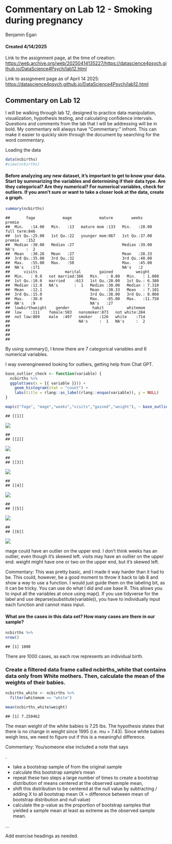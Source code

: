 Commentary on Lab 12 - Smoking during pregnancy
================
Benjamin Egan

#### Created 4/14/2025

Link to the assignment page, at the time of creation:
<https://web.archive.org/web/20250414135227/https://datascience4psych.github.io/DataScience4Psych/lab12.html>

Link to assignment page as of April 14 2025:
<https://datascience4psych.github.io/DataScience4Psych/lab12.html>

## Commentary on Lab 12

I will be walking through lab 12, designed to practice data
manipulation, visualization, hypothesis testing, and calculating
confidence intervals. Questions and comments from the lab that I will be
addressing will be in bold. My commentary will always have “Commentary:”
infront. This can make it easier to quickly skim through the document by
searching for the word commentary.

Loading the data

``` r
data(ncbirths)
#view(ncbirths)
```

#### Before analyzing any new dataset, it’s important to get to know your data. Start by summarizing the variables and determining if their data type. Are they categorical? Are they numerical? For numerical variables, check for outliers. If you aren’t sure or want to take a closer look at the data, create a graph.

``` r
summary(ncbirths)
```

    ##       fage            mage            mature        weeks             premie   
    ##  Min.   :14.00   Min.   :13   mature mom :133   Min.   :20.00   full term:846  
    ##  1st Qu.:25.00   1st Qu.:22   younger mom:867   1st Qu.:37.00   premie   :152  
    ##  Median :30.00   Median :27                     Median :39.00   NA's     :  2  
    ##  Mean   :30.26   Mean   :27                     Mean   :38.33                  
    ##  3rd Qu.:35.00   3rd Qu.:32                     3rd Qu.:40.00                  
    ##  Max.   :55.00   Max.   :50                     Max.   :45.00                  
    ##  NA's   :171                                    NA's   :2                      
    ##      visits            marital        gained          weight      
    ##  Min.   : 0.0   not married:386   Min.   : 0.00   Min.   : 1.000  
    ##  1st Qu.:10.0   married    :613   1st Qu.:20.00   1st Qu.: 6.380  
    ##  Median :12.0   NA's       :  1   Median :30.00   Median : 7.310  
    ##  Mean   :12.1                     Mean   :30.33   Mean   : 7.101  
    ##  3rd Qu.:15.0                     3rd Qu.:38.00   3rd Qu.: 8.060  
    ##  Max.   :30.0                     Max.   :85.00   Max.   :11.750  
    ##  NA's   :9                        NA's   :27                      
    ##  lowbirthweight    gender          habit          whitemom  
    ##  low    :111    female:503   nonsmoker:873   not white:284  
    ##  not low:889    male  :497   smoker   :126   white    :714  
    ##                              NA's     :  1   NA's     :  2  
    ##                                                             
    ##                                                             
    ##                                                             
    ## 

By using summary(), I know there are 7 categorical variables and 6
numerical variables.

I way overengineered looking for outliers, getting help from Chat GPT.

``` r
base_outlier_check <- function(variable) {
  ncbirths %>%
  ggplot(aes(x = {{ variable }})) +
    geom_histogram(stat = "count") +
    labs(title = rlang::as_label(rlang::enquo(variable)), y = NULL)
}

map(c("fage", "mage","weeks","visits","gained","weight"), ~ base_outlier_check(!!sym(.x)))
```

    ## [[1]]

![](lab-12_files/figure-gfm/outlier%20check-1.png)<!-- -->

    ## 
    ## [[2]]

![](lab-12_files/figure-gfm/outlier%20check-2.png)<!-- -->

    ## 
    ## [[3]]

![](lab-12_files/figure-gfm/outlier%20check-3.png)<!-- -->

    ## 
    ## [[4]]

![](lab-12_files/figure-gfm/outlier%20check-4.png)<!-- -->

    ## 
    ## [[5]]

![](lab-12_files/figure-gfm/outlier%20check-5.png)<!-- -->

    ## 
    ## [[6]]

![](lab-12_files/figure-gfm/outlier%20check-6.png)<!-- -->

mage could have an outlier on the upper end. I don’t think weeks has an
outlier, even though it’s skewed left. visits may have an outlier on the
upper end. weight might have one or two on the upper end, but it’s
skewed left.

Commentary: This was pretty basic, and I made it way harder than it had
to be. This could, however, be a good moment to throw it back to lab 8
and show a way to use a function. I would just guide them on the
labeling bit, as it can be tricky. You can use do what I did and use
base R. This allows you to input all the variables at once using map().
If you use tidyverse for the label and use
deparse(substitute(variable)), you have to individually input each
function and cannot mass input.

#### What are the cases in this data set? How many cases are there in our sample?

``` r
ncbirths %>%
nrow()
```

    ## [1] 1000

There are 1000 cases, as each row represents an individual birth.

### Create a filtered data frame called ncbirths_white that contains data only from White mothers. Then, calculate the mean of the weights of their babies.

``` r
ncbirths_white <- ncbirths %>%
  filter(whitemom == "white")

mean(ncbirths_white$weight)
```

    ## [1] 7.250462

The mean weight of the white babies is 7.25 lbs. The hypothesis states
that there is no change in weight since 1995 (i.e. mu = 7.43). Since
white babies weigh less, we need to figure out if this is a meaningful
difference.

Commentary: You/someone else included a note that says
<!-- Mason make this clearer to why we need to actually do this -->.

- take a bootstrap sample of from the original sample
- calculate this bootstrap sample’s mean
- repeat these two steps a large number of times to create a bootstrap
  distribution of means centered at the observed sample mean,
- shift this distribution to be centered at the null value by
  subtracting / adding X to all bootstrap mean (X = difference between
  mean of bootstrap distribution and null value)
- calculate the p-value as the proportion of bootstrap samples that
  yielded a sample mean at least as extreme as the observed sample mean.

…

Add exercise headings as needed.
